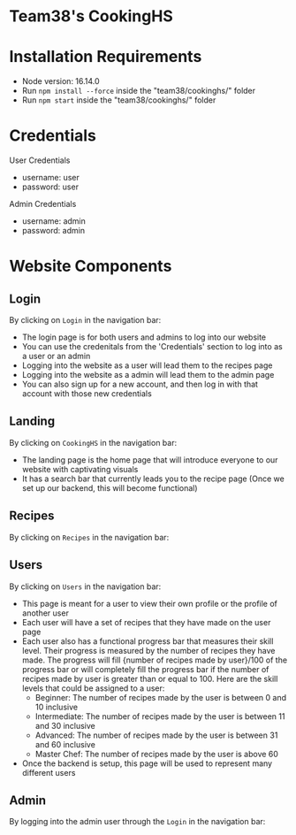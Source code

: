 # Team38's CookingHS

# Installation Requirements
* Node version: 16.14.0
* Run `npm install --force` inside the "team38/cookinghs/" folder
* Run `npm start` inside the "team38/cookinghs/" folder

# Credentials
User Credentials
* username: user
* password: user

Admin Credentials
* username: admin
* password: admin

# Website Components

## Login
By clicking on `Login` in the navigation bar:
* The login page is for both users and admins to log into our website
* You can use the credenitals from the 'Credentials' section to log into as a user or an admin
* Logging into the website as a user will lead them to the recipes page
* Logging into the website as a admin will lead them to the admin page
* You can also sign up for a new account, and then log in with that account with those new credentials

## Landing
By clicking on `CookingHS` in the navigation bar:
* The landing page is the home page that will introduce everyone to our website with captivating visuals
* It has a search bar that currently leads you to the recipe page (Once we set up our backend, this will become functional)

## Recipes
By clicking on `Recipes` in the navigation bar:

## Users
By clicking on `Users` in the navigation bar:
* This page is meant for a user to view their own profile or the profile of another user
* Each user will have a set of recipes that they have made on the user page
* Each user also has a functional progress bar that measures their skill level. Their progress is measured by the number of recipes they have made. The progress will fill {number of recipes made by user}/100 of the progress bar or will completely fill the progress bar if the number of recipes made by user is greater than or equal to 100. Here are the skill levels that could be assigned to a user:
  * Beginner: The number of recipes made by the user is between 0 and 10 inclusive
  * Intermediate: The number of recipes made by the user is between 11 and 30 inclusive
  * Advanced: The number of recipes made by the user is between 31 and 60 inclusive
  * Master Chef: The number of recipes made by the user is above 60
* Once the backend is setup, this page will be used to represent many different users 

## Admin
By logging into the admin user through the `Login` in the navigation bar:

